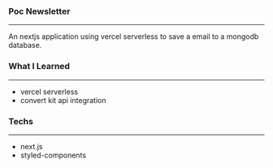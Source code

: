 ### Poc Newsletter
------------------
An nextjs application using vercel serverless to save a email to a mongodb database.

### What I Learned
------------------
- vercel serverless
- convert kit api integration

### Techs
------------------
- next.js
- styled-components